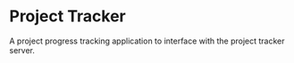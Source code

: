 # Project Tracker

A project progress tracking application to interface with the project tracker server.
